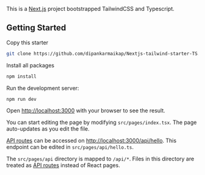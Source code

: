 This is a [Next.js](https://nextjs.org/) project bootstrapped TailwindCSS and Typescript.

## Getting Started
Copy this starter

```bash
git clone https://github.com/dipankarmaikap/Nextjs-tailwind-starter-TS.git project-name
```
Install all packages

```bash
npm install
```
Run the development server:

```bash
npm run dev
```

Open [http://localhost:3000](http://localhost:3000) with your browser to see the result.

You can start editing the page by modifying `src/pages/index.tsx`. The page auto-updates as you edit the file.

[API routes](https://nextjs.org/docs/api-routes/introduction) can be accessed on [http://localhost:3000/api/hello](http://localhost:3000/api/hello). This endpoint can be edited in `src/pages/api/hello.ts`.

The `src/pages/api` directory is mapped to `/api/*`. Files in this directory are treated as [API routes](https://nextjs.org/docs/api-routes/introduction) instead of React pages.